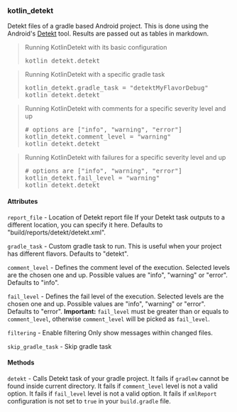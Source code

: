 ### kotlin_detekt

Detekt files of a gradle based Android project.
This is done using the Android's [Detekt](https://github.com/arturbosch/detekt) tool.
Results are passed out as tables in markdown.

<blockquote>Running KotlinDetekt with its basic configuration
  <pre>
kotlin_detekt.detekt</pre>
</blockquote>

<blockquote>Running KotlinDetekt with a specific gradle task
  <pre>
kotlin_detekt.gradle_task = "detektMyFlavorDebug"
kotlin_detekt.detekt</pre>
</blockquote>

<blockquote>Running KotlinDetekt with comments for a specific severity level and up
  <pre>
# options are ["info", "warning", "error"]
kotlin_detekt.comment_level = "warning"
kotlin_detekt.detekt</pre>
</blockquote>

<blockquote>Running KotlinDetekt with failures for a specific severity level and up
  <pre>
# options are ["info", "warning", "error"]
kotlin_detekt.fail_level = "warning"
kotlin_detekt.detekt</pre>
</blockquote>



#### Attributes

`report_file` - Location of Detekt report file
If your Detekt task outputs to a different location, you can specify it here.
Defaults to "build/reports/detekt/detekt.xml".

`gradle_task` - Custom gradle task to run.
This is useful when your project has different flavors.
Defaults to "detekt".

`comment_level` - Defines the comment level of the execution.
Selected levels are the chosen one and up.
Possible values are "info", "warning" or "error".
Defaults to "info".

`fail_level` - Defines the fail level of the execution.
Selected levels are the chosen one and up.
Possible values are "info", "warning" or "error".
Defaults to "error".
**Important:** `fail_level` must be greater than or equals to `comment_level`, otherwise `comment_level` will be picked as `fail_level`.

`filtering` - Enable filtering
Only show messages within changed files.

`skip_gradle_task` - Skip gradle task



#### Methods

`detekt` - Calls Detekt task of your gradle project.
It fails if `gradlew` cannot be found inside current directory.
It fails if `comment_level` level is not a valid option.
It fails if `fail_level` level is not a valid option.
It fails if `xmlReport` configuration is not set to `true` in your `build.gradle` file.
